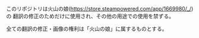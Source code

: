 このリポジトリは火山の娘(https://store.steampowered.com/app/1669980/_/)の
翻訳の修正のためだけに使用され、その他の用途での使用を禁ずる。

全ての翻訳の修正・画像の権利は「火山の娘」に属するものとする。